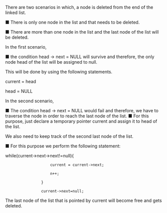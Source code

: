 There are two scenarios in which, a node is deleted from the end of the linked list. 

■ There is only one node in the list and that needs to be deleted.

■ There are more than one node in the list and the last node of the list will be deleted.

In the first scenario, 

■ the condition head → next = NULL will survive and therefore, the only node head of the list will be assigned to null. 

This will be done by using the following statements. 

current = head 

head = NULL 

In the second scenario, 

■ The condition head → next = NULL would fail and therefore, we have to traverse the node in order to reach the last node of the list. 
■ For this purpose, just declare a temporary pointer current and assign it to head of the list. 

We also need to keep track of the second last node of the list. 

■ For this purpose we perform the following statement:

while(current->next->next!=null){

                        current = current->next;

                        n++;

                    }

                    current->next=null;

The last node of the list that is pointed by current will become free and gets deleted.

